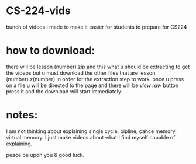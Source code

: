 # CS-224-vids
 bunch of videos i made to make it easier for students to prepare for CS224

# how to download: 
  there will be lesson (number).zip and this what u should be extracting to get the videos 
  but u must download the other files that are lesson (number).z(number) in order for the extraction step to work. 
  once u press on a file u will be directed to the page and there will be *view raw* button press it and the download will start immediately. 

  # notes: 
  I am not thinking about explaining single cycle, pipline, cahce memory, virtual memory. 
  I just make videos about what I find myself capable of explaining.

  peace be upon you & good luck. 
